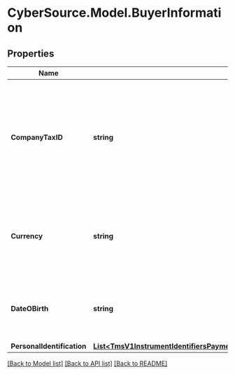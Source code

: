 # CyberSource.Model.BuyerInformation
## Properties

Name | Type | Description | Notes
------------ | ------------- | ------------- | -------------
**CompanyTaxID** | **string** | Tax identifier for the customer’s company.  **Important**: Contact your TeleCheck representative to find out whether this field is required or optional.  | [optional] 
**Currency** | **string** | Currency used by the customer. Accepts input in the ISO 4217 standard, stores as ISO 4217 Alpha. | [optional] 
**DateOBirth** | **string** | Date of birth of the customer.  Format: &#x60;YYYY-MM-DD&#x60; or &#x60;YYYYMMDD&#x60;  | [optional] 
**PersonalIdentification** | [**List&lt;TmsV1InstrumentIdentifiersPaymentInstrumentsGet200ResponseEmbeddedBuyerInformationPersonalIdentification&gt;**](TmsV1InstrumentIdentifiersPaymentInstrumentsGet200ResponseEmbeddedBuyerInformationPersonalIdentification.md) |  | [optional] 

[[Back to Model list]](../README.md#documentation-for-models) [[Back to API list]](../README.md#documentation-for-api-endpoints) [[Back to README]](../README.md)

